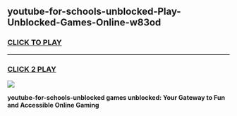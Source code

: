 
## youtube-for-schools-unblocked-Play-Unblocked-Games-Online-w83od
<h3>
<a href="https://premium76.site?title=youtube-for-schools-unblocked&ref=25A">CLICK TO PLAY</a></h3>
<hr>

<h3>
<a href="https://premium76.site?title=youtube-for-schools-unblocked&ref=25A">CLICK 2 PLAY</a>
  
</h3>

<a href="https://premium76.site?title=youtube-for-schools-unblocked&ref=25A"><img src="https://clearcache.store/games.png"></a>


**youtube-for-schools-unblocked games unblocked: Your Gateway to Fun and Accessible Online Gaming**
